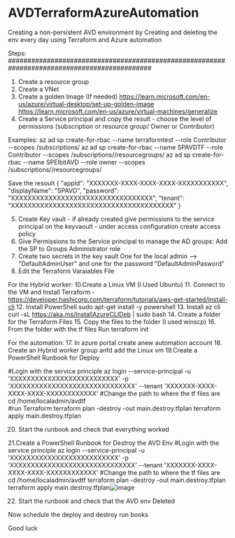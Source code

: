 # AVDTerraformAzureAutomation
Creating a non-persistent AVD environment by Creating and deleting the env every day using Terraform and Azure automation


Steps: 
#############################################################################################
1. Create a resource group 
2. Create a VNet
3. Create a golden Image (If needed) 
https://learn.microsoft.com/en-us/azure/virtual-desktop/set-up-golden-image
https://learn.microsoft.com/en-us/azure/virtual-machines/generalize
4. Create a Service principal  and copy the result - choose the level of permissions (subscription or resource group/ Owner or Contributor)

Examples: 
az ad sp create-for-rbac --name terraformtest --role Contributor --scopes /subscriptions/<SubID>
az ad sp create-for-rbac --name SPAVDTF --role Contributor --scopes /subscriptions/<SubID>/resourcegroups/<RGname>
az ad sp create-for-rbac --name SPElbitAVD --role owner --scopes /subscriptions/<SubID>/resourcegroups/<RGname>

Save the resoult
{
  "appId": "XXXXXXX-XXXX-XXXX-XXXX-XXXXXXXXXXX",
  "displayName": "SPAVD",
  "password": "XXXXXXXXXXXXXXXXXXXXXXXXXXXXXXXXXX",
  "tenant": "XXXXXXXXXXXXXXXXXXXXXXXXXXXXXXXXXXXXXXX"
}

5. Create Key vault - if already created give permissions to the service principal on the keyvaoult  - under access configuration create access policy 
6. Give Permissions to the Service principal to manage the AD groups: Add the SP to Groups Administrator role 
7. Create two secrets in the key vault One for the local admin --> "DefaultAdminUser" and one for the password "DefaultAdminPasword"
8. Edit the Terraform Varaiables File


For the Hybrid worker: 
10.Create a Linux VM  (I Used Ubuntu)
11. Connect to the VM and Install Terraform - https://developer.hashicorp.com/terraform/tutorials/aws-get-started/install-cli 
12. Install PowerShell
sudo apt-get install -y powershell
13. Install az cli
curl -sL https://aka.ms/InstallAzureCLIDeb | sudo bash
14. Create a folder for the Terraform Files
15. Copy the files to the folder (I used winscp)
16. From the folder with the tf files Run terraform init



For the automation: 
17. In azure portal create anew automation account
18. Create an Hybrid worker group anfd add the Linux vm
19.Create a PowerShell Runbook for Deploy 


#Login with the service principle
az login --service-principal -u 'XXXXXXXXXXXXXXXXXXXXXXXXXX' -p 'XXXXXXXXXXXXXXXXXXXXXXXXXXXXXX' --tenant 'XXXXXXX-XXXX-XXXX-XXXX-XXXXXXXXXXXX'
#Change the path to where the tf files are
cd /home/localadmin/avdtf  
#run Terraform
terraform plan -destroy -out main.destroy.tfplan
terraform apply main.destroy.tfplan

20. Start the runbook and check that everything worked

21.Create a PowerShell Runbook for Destroy the AVD Env 
#Login with the service principle
az login --service-principal -u 'XXXXXXXXXXXXXXXXXXXXXXXXXX' -p 'XXXXXXXXXXXXXXXXXXXXXXXXXXXXXX' --tenant 'XXXXXXX-XXXX-XXXX-XXXX-XXXXXXXXXXXX'
#Change the path to where the tf files are
cd /home/localadmin/avdtf
terraform plan -destroy -out main.destroy.tfplan
terraform apply main.destroy.tfplan![image](https://user-images.githubusercontent.com/47793710/224740837-fcb63e10-a00d-481b-9f33-7b6b5f8066a3.png)



22. Start the runbook and check that the AVD env Deleted 


Now schedule the deploy and destroy run books 

Good luck 











